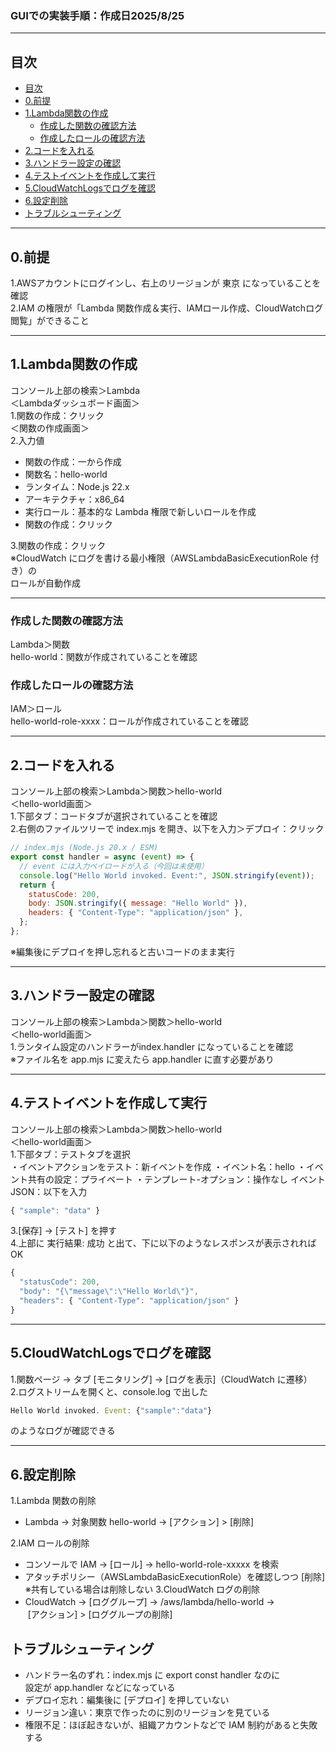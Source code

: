 ### GUIでの実装手順：作成日2025/8/25
---
## 目次
- [目次](#目次)
- [0.前提](#0前提)
- [1.Lambda関数の作成](#1lambda関数の作成)
  - [作成した関数の確認方法](#作成した関数の確認方法)
  - [作成したロールの確認方法](#作成したロールの確認方法)
- [2.コードを入れる](#2コードを入れる)
- [3.ハンドラー設定の確認](#3ハンドラー設定の確認)
- [4.テストイベントを作成して実行](#4テストイベントを作成して実行)
- [5.CloudWatchLogsでログを確認](#5cloudwatchlogsでログを確認)
- [6.設定削除](#6設定削除)
- [トラブルシューティング](#トラブルシューティング)
---

## 0.前提
1.AWSアカウントにログインし、右上のリージョンが 東京 になっていることを確認<br>
2.IAM の権限が「Lambda 関数作成＆実行、IAMロール作成、CloudWatchログ閲覧」ができること<br>

---

## 1.Lambda関数の作成
コンソール上部の検索＞Lambda<br>
＜Lambdaダッシュボード画面＞<br>
1.関数の作成：クリック <br>
＜関数の作成画面＞<br>
2.入力値<br>
- 関数の作成：一から作成
- 関数名：hello-world
- ランタイム：Node.js 22.x
- アーキテクチャ：x86_64
- 実行ロール：基本的な Lambda 権限で新しいロールを作成<br>
- 関数の作成：クリック

3.関数の作成：クリック<br>
※CloudWatch にログを書ける最小権限（AWSLambdaBasicExecutionRole 付き）の<br>
ロールが自動作成<br>

---

### 作成した関数の確認方法
Lambda＞関数<br>
hello-world：関数が作成されていることを確認<br>
### 作成したロールの確認方法
IAM＞ロール<br>
hello-world-role-xxxx：ロールが作成されていることを確認

---

## 2.コードを入れる
コンソール上部の検索＞Lambda＞関数＞hello-world<br>
＜hello-world画面＞<br>
1.下部タブ：コードタブが選択されていることを確認<br>
2.右側のファイルツリーで index.mjs を開き、以下を入力＞デプロイ：クリック
```javascript
// index.mjs (Node.js 20.x / ESM)
export const handler = async (event) => {
  // event には入力ペイロードが入る（今回は未使用）
  console.log("Hello World invoked. Event:", JSON.stringify(event));
  return {
    statusCode: 200,
    body: JSON.stringify({ message: "Hello World" }),
    headers: { "Content-Type": "application/json" },
  };
};
```
※編集後にデプロイを押し忘れると古いコードのまま実行

---

## 3.ハンドラー設定の確認
コンソール上部の検索＞Lambda＞関数＞hello-world<br>
＜hello-world画面＞<br>
1.ランタイム設定のハンドラーがindex.handler になっていることを確認<br>
※ファイル名を app.mjs に変えたら app.handler に直す必要があり

---

## 4.テストイベントを作成して実行
コンソール上部の検索＞Lambda＞関数＞hello-world<br>
＜hello-world画面＞<br>
1.下部タブ：テストタブを選択<br>
・イベントアクションをテスト：新イベントを作成
・イベント名：hello
・イベント共有の設定：プライベート
・テンプレート-オプション：操作なし
イベントJSON：以下を入力
```javascript
{ "sample": "data" }
```
3.[保存] → [テスト] を押す<br>
4.上部に 実行結果: 成功 と出て、下に以下のようなレスポンスが表示されればOK
```javascript
{
  "statusCode": 200,
  "body": "{\"message\":\"Hello World\"}",
  "headers": { "Content-Type": "application/json" }
}
```

---

## 5.CloudWatchLogsでログを確認
1.関数ページ → タブ [モニタリング] → [ログを表示]（CloudWatch に遷移）<br>
2.ログストリームを開くと、console.log で出した
```javascript
Hello World invoked. Event: {"sample":"data"}
```
のようなログが確認できる

---

## 6.設定削除
1.Lambda 関数の削除
- Lambda → 対象関数 hello-world → [アクション] > [削除]<br>

2.IAM ロールの削除
- コンソールで IAM → [ロール] → hello-world-role-xxxxx を検索
- アタッチポリシー（AWSLambdaBasicExecutionRole）を確認しつつ [削除]<br>
※共有している場合は削除しない
3.CloudWatch ログの削除
- CloudWatch → [ロググループ] → /aws/lambda/hello-world →<br>
   [アクション] > [ロググループの削除]

## トラブルシューティング
- ハンドラー名のずれ：index.mjs に export const handler なのに<br>
  設定が app.handler などになっている
- デプロイ忘れ：編集後に [デプロイ] を押していない
- リージョン違い：東京で作ったのに別のリージョンを見ている
- 権限不足：ほぼ起きないが、組織アカウントなどで IAM 制約があると失敗する